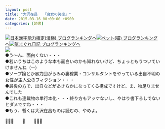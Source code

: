 ```yaml
---
layout: post
title: "大沢在昌　　「魔女の笑窪」"
date: 2015-03-16 00:00:00 +0900
categories: [読書]
---
```


[![](/syuusyuu9701/assets/images/大沢在昌-「魔女の笑窪」-br_c_3028_1.gif)](http://blog.with2.net/link.php?1659096:3028 "日本漢字能力検定(漢検) ブログランキングへ")[日本漢字能力検定(漢検) ブログランキングへ](http://blog.with2.net/link.php?1659096:3028)[![](/syuusyuu9701/assets/images/大沢在昌-「魔女の笑窪」-br_c_1348_1.gif)](http://blog.with2.net/link.php?1659096:1348 "ペット(猫) ブログランキングへ")[ペット(猫) ブログランキングへ](http://blog.with2.net/link.php?1659096:1348)[![](/syuusyuu9701/assets/images/大沢在昌-「魔女の笑窪」-br_c_9257_1.gif)](http://blog.with2.net/link.php?1659096:9257 "気まぐれ日記 ブログランキングへ")[気まぐれ日記 ブログランキングへ](http://blog.with2.net/link.php?1659096:9257)  
![](/syuusyuu9701/assets/images/大沢在昌-「魔女の笑窪」-f00cfb8ac24579d2eb6d9860246764fe.jpg)  
●う～ん、面白くない・・・  
●若いうちはこのような本も面白いのかも知れないけど、ちょっともうついていけませんね（--）  
●ソープ嬢とか暴力団がらみの裏稼業・コンサルタントをやっている出自不明の女性が主人公のフィクション・・・  
●最後の方で、出自などがあきらかになってくる構成ですけど、ま、物足りませんでした  
●これも連載物の単行本化・・・終り方もアッケないし、やはり書下ろしでないとダメですね・・・  
●もう、暫くは大沢在昌ものは読むの、やめよ。  
  
👋👋👋　　🐑　　👋👋👋